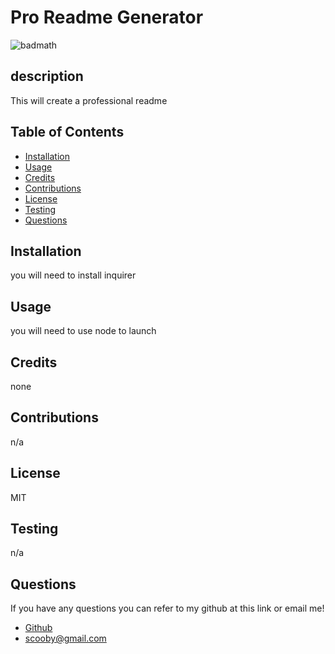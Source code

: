 # Pro Readme Generator
![badmath](https://img.shields.io/badge/license-MIT-blue)
## description
This will create a professional readme
## Table of Contents 
 * [Installation](#installation)
* [Usage](#usage)
* [Credits](#credits)
* [Contributions](#contribution)
* [License](#license)
* [Testing](#Testing)
* [Questions](#questions)

## Installation 
 you will need to install inquirer
## Usage 
 you will need to use node to launch
## Credits 
 none
## Contributions 
 n/a
## License 
 MIT
## Testing 
 n/a
## Questions 
 If you have any questions you can refer to my github at this link or email me! 
 * [Github](github.com/ScoobyDoo) 
* scooby@gmail.com